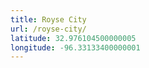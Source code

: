 ```yaml
---
title: Royse City
url: /royse-city/
latitude: 32.976104500000005
longitude: -96.33133400000001
---
```

